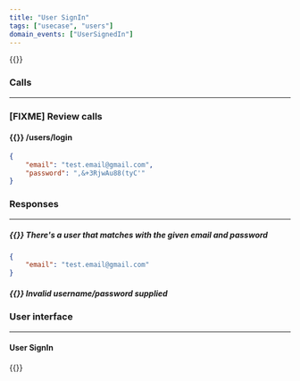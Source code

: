 ```yaml
---
title: "User SignIn"
tags: ["usecase", "users"]
domain_events: ["UserSignedIn"]
---
```


{{<imgnewtab src="user-signin-usecase.png" alt="User signIn usecase">}}

### Calls
---

### [FIXME] Review calls
#### {{<oplockcall src="POST">}} /users/login
```json
{
    "email": "test.email@gmail.com",
    "password": ",&+3RjwAu88(tyC'"
}
```

### Responses
---

##### {{<responses code="200">}}  There's a user that matches with the given email and password
```json
{
    "email": "test.email@gmail.com"
}
```

##### {{<responses code="400">}} Invalid username/password supplied

### User interface
---

#### User SignIn

{{<imgnewtab src="ui-signin-1.png" alt="User signUp">}}
